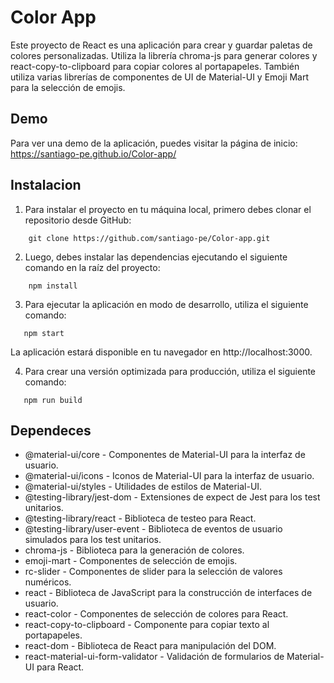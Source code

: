 # Color App

Este proyecto de React es una aplicación para crear y guardar paletas de colores personalizadas. Utiliza la librería chroma-js para generar colores y react-copy-to-clipboard para copiar colores al portapapeles. También utiliza varias librerías de componentes de UI de Material-UI y Emoji Mart para la selección de emojis.

## Demo

Para ver una demo de la aplicación, puedes visitar la página de inicio: https://santiago-pe.github.io/Color-app/

## Instalacion

1. Para instalar el proyecto en tu máquina local, primero debes clonar el repositorio desde GitHub: 
```
    git clone https://github.com/santiago-pe/Color-app.git
```

2. Luego, debes instalar las dependencias ejecutando el siguiente comando en la raíz del proyecto:
```
    npm install
```
3. Para ejecutar la aplicación en modo de desarrollo, utiliza el siguiente comando:
```
   npm start
```
La aplicación estará disponible en tu navegador en http://localhost:3000.

4. Para crear una versión optimizada para producción, utiliza el siguiente comando:
```
   npm run build
```
## Dependeces

- @material-ui/core - Componentes de Material-UI para la interfaz de usuario.
- @material-ui/icons - Iconos de Material-UI para la interfaz de usuario.
- @material-ui/styles - Utilidades de estilos de Material-UI.
- @testing-library/jest-dom - Extensiones de expect de Jest para los test unitarios.
- @testing-library/react - Biblioteca de testeo para React.
- @testing-library/user-event - Biblioteca de eventos de usuario simulados para los test unitarios.
- chroma-js - Biblioteca para la generación de colores.
- emoji-mart - Componentes de selección de emojis.
- rc-slider - Componentes de slider para la selección de valores numéricos.
- react - Biblioteca de JavaScript para la construcción de interfaces de usuario.
- react-color - Componentes de selección de colores para React.
- react-copy-to-clipboard - Componente para copiar texto al portapapeles.
- react-dom - Biblioteca de React para manipulación del DOM.
- react-material-ui-form-validator - Validación de formularios de Material-UI para React.